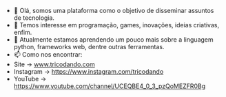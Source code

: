 - 👋 Olá, somos uma plataforma como o objetivo de disseminar assuntos de tecnologia.
- 👀 Temos interesse em programação, games, inovações, ideias criativas, enfim.
- 🌱 Atualmente estamos aprendendo um pouco mais sobre a linguagem python, frameworks web, dentre outras ferramentas.
- 📫 Como nos encontrar:
- Site -> www.tricodando.com
- Instagram -> https://www.instagram.com/tricodando
- YouTube -> https://www.youtube.com/channel/UCEQBE4_0_3_pzQoMEZFR0Bg

<!---
tricodando/tricodando is a ✨ special ✨ repository because its `README.md` (this file) appears on your GitHub profile.
You can click the Preview link to take a look at your changes.
--->
